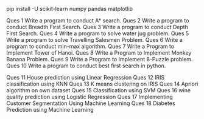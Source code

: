 pip install -U scikit-learn numpy pandas matplotlib


Ques 1 Write a program to conduct A* search.
Ques 2 Write a program to conduct Breadth First Search.
Ques 3 Write a program to conduct Depth First Search.
Ques 4 Write a program to solve water jug problem.
Ques 5 Write a program to solve Travelling Salesmen Problem.
Ques 6 Write a program to conduct min-max algorithm.
Ques 7 Write a Program to Implement Tower of Hanoi.
Ques 8 Write a Program to Implement Monkey Banana Problem.
Ques 9 Write a Program to Implement 8-Puzzle problem.
Ques 10 Write a program to conduct best first search in python.

Ques 11 House prediction using Linear Regression
Ques 12 IRIS classification using KNN
Ques 13 K means clustering on IRIS
Ques 14 Apriori algorithm on own dataset
Ques 15 Classification using SVM
Ques 16 wine quality prediction using Logistic Regression
Ques 17 Implementing Customer Segmentation Using Machine Learning 
Ques 18 Diabetes Prediction using Machine Learning
